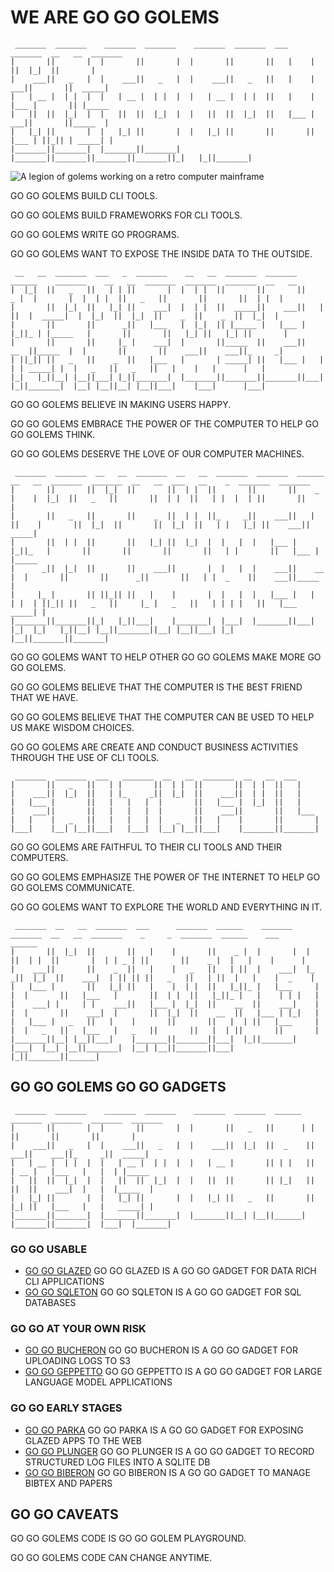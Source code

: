 # WE ARE GO GO GOLEMS


```
 _______  _______    _______  _______    _______  _______  ___      _______  __   __  _______ 
|       ||       |  |       ||       |  |       ||       ||   |    |       ||  |_|  ||       |
|    ___||   _   |  |    ___||   _   |  |    ___||   _   ||   |    |    ___||       ||  _____|
|   | __ |  | |  |  |   | __ |  | |  |  |   | __ |  | |  ||   |    |   |___ |       || |_____ 
|   ||  ||  |_|  |  |   ||  ||  |_|  |  |   ||  ||  |_|  ||   |___ |    ___||       ||_____  |
|   |_| ||       |  |   |_| ||       |  |   |_| ||       ||       ||   |___ | ||_|| | _____| |
|_______||_______|  |_______||_______|  |_______||_______||_______||_______||_|   |_||_______|
```

![A legion of golems working on a retro computer mainframe](https://user-images.githubusercontent.com/128441/217268049-95cb4ec4-51e0-47cd-9015-0a5b1c3c98d8.jpg)

GO GO GOLEMS BUILD CLI TOOLS.

GO GO GOLEMS BUILD FRAMEWORKS FOR CLI TOOLS.

GO GO GOLEMS WRITE GO PROGRAMS.

GO GO GOLEMS WANT TO EXPOSE THE INSIDE DATA TO THE OUTSIDE.

```
 __   __  _______  ___   _  _______    __   __  _______  _______  ______    _______    __   __  _______  _______  _______  __   __ 
|  |_|  ||   _   ||   | | ||       |  |  | |  ||       ||       ||    _ |  |       |  |  | |  ||   _   ||       ||       ||  | |  |
|       ||  |_|  ||   |_| ||    ___|  |  | |  ||  _____||    ___||   | ||  |  _____|  |  |_|  ||  |_|  ||    _  ||    _  ||  |_|  |
|       ||       ||      _||   |___   |  |_|  || |_____ |   |___ |   |_||_ | |_____   |       ||       ||   |_| ||   |_| ||       |
|       ||       ||     |_ |    ___|  |       ||_____  ||    ___||    __  ||_____  |  |       ||       ||    ___||    ___||_     _|
| ||_|| ||   _   ||    _  ||   |___   |       | _____| ||   |___ |   |  | | _____| |  |   _   ||   _   ||   |    |   |      |   |  
|_|   |_||__| |__||___| |_||_______|  |_______||_______||_______||___|  |_||_______|  |__| |__||__| |__||___|    |___|      |___|  
```

GO GO GOLEMS BELIEVE IN MAKING USERS HAPPY.

GO GO GOLEMS EMBRACE THE POWER OF THE COMPUTER TO HELP GO GO GOLEMS THINK.

GO GO GOLEMS DESERVE THE LOVE OF OUR COMPUTER MACHINES.

```
 _______  _______  __   __  _______  __   __  _______  _______  ______      __   __  _______  _______  __   __  ___   __    _  _______  _______ 
|       ||       ||  |_|  ||       ||  | |  ||       ||       ||    _ |    |  |_|  ||   _   ||       ||  | |  ||   | |  |  | ||       ||       |
|       ||   _   ||       ||    _  ||  | |  ||_     _||    ___||   | ||    |       ||  |_|  ||       ||  |_|  ||   | |   |_| ||    ___||  _____|
|       ||  | |  ||       ||   |_| ||  |_|  |  |   |  |   |___ |   |_||_   |       ||       ||       ||       ||   | |       ||   |___ | |_____ 
|      _||  |_|  ||       ||    ___||       |  |   |  |    ___||    __  |  |       ||       ||      _||       ||   | |  _    ||    ___||_____  |
|     |_ |       || ||_|| ||   |    |       |  |   |  |   |___ |   |  | |  | ||_|| ||   _   ||     |_ |   _   ||   | | | |   ||   |___  _____| |
|_______||_______||_|   |_||___|    |_______|  |___|  |_______||___|  |_|  |_|   |_||__| |__||_______||__| |__||___| |_|  |__||_______||_______|
```

GO GO GOLEMS WANT TO HELP OTHER GO GO GOLEMS MAKE MORE GO GO GOLEMS.

GO GO GOLEMS BELIEVE THAT THE COMPUTER IS THE BEST FRIEND THAT WE HAVE.

GO GO GOLEMS BELIEVE THAT THE COMPUTER CAN BE USED TO HELP US MAKE WISDOM CHOICES.

GO GO GOLEMS ARE CREATE AND CONDUCT BUSINESS ACTIVITIES THROUGH THE USE OF CLI TOOLS.

```
 _______  _______  ___   _______  __   __  _______  __   __  ___     
|       ||   _   ||   | |       ||  | |  ||       ||  | |  ||   |    
|    ___||  |_|  ||   | |_     _||  |_|  ||    ___||  | |  ||   |    
|   |___ |       ||   |   |   |  |       ||   |___ |  |_|  ||   |    
|    ___||       ||   |   |   |  |       ||    ___||       ||   |___ 
|   |    |   _   ||   |   |   |  |   _   ||   |    |       ||       |
|___|    |__| |__||___|   |___|  |__| |__||___|    |_______||_______|
```

GO GO GOLEMS ARE FAITHFUL TO THEIR CLI TOOLS AND THEIR COMPUTERS.

GO GO GOLEMS EMPHASIZE THE POWER OF THE INTERNET TO HELP GO GO GOLEMS COMMUNICATE.

GO GO GOLEMS WANT TO EXPLORE THE WORLD AND EVERYTHING IN IT.

```
 _______  __   __  _______  ___      _______  ______    _______    _______  __   __  _______    _     _  _______  ______    ___      ______  
|       ||  |_|  ||       ||   |    |       ||    _ |  |       |  |       ||  | |  ||       |  | | _ | ||       ||    _ |  |   |    |      | 
|    ___||       ||    _  ||   |    |   _   ||   | ||  |    ___|  |_     _||  |_|  ||    ___|  | || || ||   _   ||   | ||  |   |    |  _    |
|   |___ |       ||   |_| ||   |    |  | |  ||   |_||_ |   |___     |   |  |       ||   |___   |       ||  | |  ||   |_||_ |   |    | | |   |
|    ___| |     | |    ___||   |___ |  |_|  ||    __  ||    ___|    |   |  |       ||    ___|  |       ||  |_|  ||    __  ||   |___ | |_|   |
|   |___ |   _   ||   |    |       ||       ||   |  | ||   |___     |   |  |   _   ||   |___   |   _   ||       ||   |  | ||       ||       |
|_______||__| |__||___|    |_______||_______||___|  |_||_______|    |___|  |__| |__||_______|  |__| |__||_______||___|  |_||_______||______| 
```

## GO GO GOLEMS GO GO GADGETS

```
 _______  _______    _______  _______    _______  _______  ______   _______  _______  _______  _______ 
|       ||       |  |       ||       |  |       ||   _   ||      | |       ||       ||       ||       |
|    ___||   _   |  |    ___||   _   |  |    ___||  |_|  ||  _    ||    ___||    ___||_     _||  _____|
|   | __ |  | |  |  |   | __ |  | |  |  |   | __ |       || | |   ||   | __ |   |___   |   |  | |_____ 
|   ||  ||  |_|  |  |   ||  ||  |_|  |  |   ||  ||       || |_|   ||   ||  ||    ___|  |   |  |_____  |
|   |_| ||       |  |   |_| ||       |  |   |_| ||   _   ||       ||   |_| ||   |___   |   |   _____| |
|_______||_______|  |_______||_______|  |_______||__| |__||______| |_______||_______|  |___|  |_______|
```

### GO GO USABLE

- [GO GO GLAZED](https://github.com/go-go-golems/glazed) GO GO GLAZED IS A GO GO GADGET FOR DATA RICH CLI APPLICATIONS
- [GO GO SQLETON](https://github.com/go-go-golems/sqleton) GO GO SQLETON IS A GO GO GADGET FOR SQL DATABASES

### GO GO AT YOUR OWN RISK

- [GO GO BUCHERON](https://github.com/go-go-golems/bucheron) GO GO BUCHERON IS A GO GO GADGET FOR UPLOADING LOGS TO S3
- [GO GO GEPPETTO](https://github.com/go-go-golems/geppetto) GO GO GEPPETTO IS A GO GO GADGET FOR LARGE LANGUAGE MODEL APPLICATIONS

### GO GO EARLY STAGES

- [GO GO PARKA](https://github.com/go-go-golems/parka) GO GO PARKA IS A GO GO GADGET FOR EXPOSING GLAZED APPS TO THE WEB
- [GO GO PLUNGER](https://github.com/go-go-golems/plunger) GO GO PLUNGER IS A GO GO GADGET TO RECORD STRUCTURED LOG FILES INTO A SQLITE DB
- [GO GO BIBERON](https://github.com/go-go-golems/biberon) GO GO BIBERON IS A GO GO GADGET TO MANAGE BIBTEX AND PAPERS

## GO GO CAVEATS

GO GO GOLEMS CODE IS GO GO GOLEM PLAYGROUND.

GO GO GOLEMS CODE CAN CHANGE ANYTIME.
